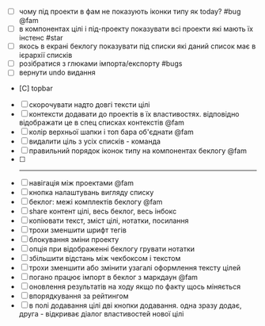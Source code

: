 - [ ] чому під проекти в фам не показують іконки типу як today? #bug @fam
- [ ] в компонентах цілі і під-проекту показувати всі проекти які мають їх інстенс #star
- [ ] якось в екрані беклогу показувати під списки які даний список має в ієрархії списків
- [ ] розібратися з глюками імпорта/експорту #bugs
- [ ] вернути undo видання 
- [С] topbar
- [ ] скорочувати надто довгі тексти цілі
- [ ] контексти додавати до проектів в їх властивостях. відповідно відображати це в спец списках контекстів @fam
- [ ] колір верхньої шапки і топ бара об'єднати @fam
- [ ] видалити ціль з усіх списків - команда
- [ ] правильний порядок іконок типу на компонентах беклогу @fam
- [ ] ---------------
- [ ] навігація між проектами @fam
- [ ] кнопка налаштувань вигляду списку
- [ ] беклог: межі комплектів беклогу @fam
- [ ] share контент цілі, весь беклог, весь інбокс
- [ ] копіювати текст, зміст цілі, нотатки, посилання
- [ ] трохи зменшити шрифт тегів
- [ ] блокування зміни проекту
- [ ] опція при відображенні беклогу грувати нотатки
- [ ] збільшити відстань між чекбоксом і текстом 
- [ ] трохи зменшити або змінити узагалі оформлення тексту цілей
- [ ] погано працює імпорт в беклог з маркдаун @fam
- [ ] оновлення результатів на ходу якщо по факту щось міняється
- [ ] впорядкування за рейтингом 
- [ ] в полі додавання цілі дві кнопки додавання. одна зразу додає, друга - відкриває діалог властивостей нової цілі
